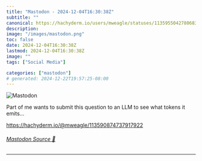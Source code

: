 ```yaml
---
title: "Mastodon - 2024-12-04T16:30:38Z"
subtitle: ""
canonical: https://hachyderm.io/users/mweagle/statuses/113595504278068332
description:
image: "/images/mastodon.png"
toc: false
date: 2024-12-04T16:30:38Z
lastmod: 2024-12-04T16:30:38Z
image: ""
tags: ["Social Media"]

categories: ["mastodon"]
# generated: 2024-12-22T19:57:25-08:00
---
```

![Mastodon](/images/mastodon.png)

<p>Part of me wants to submit this question to an LLM to see what tokens it emits...</p><p><a href="https://hachyderm.io/@mweagle/113590874737917922" target="_blank" rel="nofollow noopener noreferrer" translate="no"><span class="invisible">https://</span><span class="ellipsis">hachyderm.io/@mweagle/11359087</span><span class="invisible">4737917922</span></a></p>


###### [Mastodon Source 🐘](https://hachyderm.io/@mweagle/113595504278068332)

___
